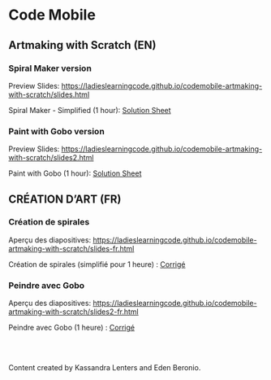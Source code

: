# Code Mobile
## Artmaking with Scratch (EN)


### Spiral Maker version

Preview Slides: https://ladieslearningcode.github.io/codemobile-artmaking-with-scratch/slides.html

Spiral Maker - Simplified (1 hour): <a href="https://docs.google.com/document/d/12d8Uwac4H4wQDCHN8oLuX_bhEpJ48xUB-Yu22lTVoqc/edit?usp=sharing">Solution Sheet</a>

### Paint with Gobo version

Preview Slides: https://ladieslearningcode.github.io/codemobile-artmaking-with-scratch/slides2.html

Paint with Gobo (1 hour): <a href="https://docs.google.com/document/d/1iNRHYAays9qSobQ2kdNm-z1nQx3GV7x1_3masDF7V_o/edit?usp=sharing">Solution Sheet</a>


## CRÉATION D’ART (FR)

### Création de spirales

Aperçu des diapositives: https://ladieslearningcode.github.io/codemobile-artmaking-with-scratch/slides-fr.html

Création de spirales (simplifié pour 1 heure) : <a href="https://drive.google.com/file/d/0B_fFXOTsCzY7UmFDbjQ2eFFIMFdmX0NaX0tGSzRFWFdHbFI4/view?usp=sharing">Corrigé</a>

### Peindre avec Gobo

Aperçu des diapositives: https://ladieslearningcode.github.io/codemobile-artmaking-with-scratch/slides2-fr.html

Peindre avec Gobo (1 heure) : <a href="https://drive.google.com/file/d/0B_fFXOTsCzY7M1FTU3JQRnYxOThyQVNZODdFMUpMRjY4YmVR/view?usp=sharing">Corrigé</a>


<br><br>

Content created by Kassandra Lenters and Eden Beronio.
